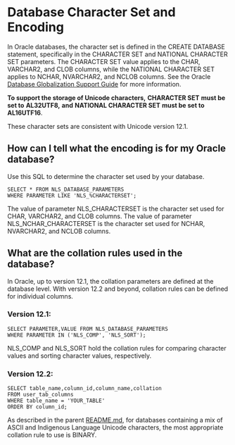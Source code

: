 # Database Character Set and Encoding

In Oracle databases, the character set is defined in the CREATE DATABASE statement, specifically in the CHARACTER SET and NATIONAL CHARACTER SET parameters. The CHARACTER SET value applies to the CHAR, VARCHAR2, and CLOB columns, while the NATIONAL CHARACTER SET applies to NCHAR, NVARCHAR2, and NCLOB columns. See the Oracle [Database Globalization Support Guide](https://docs.oracle.com/en/database/oracle/oracle-database/21/nlspg/choosing-character-set.html#GUID-BF26E01D-AB92-48FC-855A-69A5B3AF9A92) for more information.

**To support the storage of Unicode characters,**  **CHARACTER SET**  **must be set to**  **AL32UTF8,**  **and**  **NATIONAL CHARACTER SET**  **must be set to**  **AL16UTF16**.

These character sets are consistent with Unicode version 12.1.

## How can I tell what the encoding is for my Oracle database?

Use this SQL to determine the character set used by your database.

```
SELECT * FROM NLS_DATABASE_PARAMETERS 
WHERE PARAMETER LIKE 'NLS_%CHARACTERSET';
```

The value of parameter NLS_CHARACTERSET is the character set used for CHAR, VARCHAR2, and CLOB columns. The value of parameter NLS_NCHAR_CHARACTERSET is the character set used for NCHAR, NVARCHAR2, and NCLOB columns.


## What are the collation rules used in the database?

In Oracle, up to version 12.1, the collation parameters are defined at the database level. With version 12.2 and beyond, collation rules can be defined for individual columns.

### Version 12.1:

```
SELECT PARAMETER,VALUE FROM NLS_DATABASE_PARAMETERS 
WHERE PARAMETER IN ('NLS_COMP', 'NLS_SORT'); 
```
NLS_COMP and NLS_SORT hold the collation rules for comparing character values and sorting character values, respectively.

### Version 12.2:

```
SELECT table_name,column_id,column_name,collation
FROM user_tab_columns
WHERE table_name = 'YOUR_TABLE'
ORDER BY column_id;
```

As described in the parent [README.md](../README.md), for databases containing a mix of ASCII and Indigenous Language Unicode characters, the most appropriate collation rule to use is BINARY.